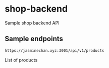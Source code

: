 # shop-backend
Sample shop backend API

## Sample endpoints
```https://jasminechan.xyz:3001/api/v1/products```

List of products
